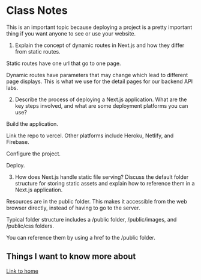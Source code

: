 # Class Notes

This is an important topic because deploying a project is a pretty important thing if you want anyone to see or use your website.

1. Explain the concept of dynamic routes in Next.js and how they differ from static routes.

Static routes have one url that go to one page.

Dynamic routes have parameters that may change which lead to different page displays.  This is what we use for the detail pages for our backend API labs.

2. Describe the process of deploying a Next.js application. What are the key steps involved, and what are some deployment platforms you can use?

Build the application.

Link the repo to vercel.  Other platforms include Heroku, Netlify, and Firebase.

Configure the project.

Deploy.

3. How does Next.js handle static file serving? Discuss the default folder structure for storing static assets and explain how to reference them in a Next.js application.

Resources are in the public folder.  This makes it accessible from the web browser directly, instead of having to go to the server.

Typical folder structure includes a /public folder, /public/images, and /public/css folders.

You can reference them by using a href to the /public folder.

## Things I want to know more about

[Link to home](https://mikeshen7.github.io/reading-notes)
